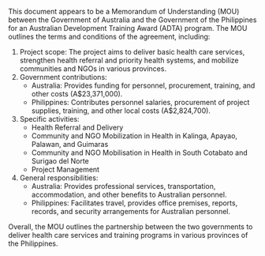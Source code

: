 This document appears to be a Memorandum of Understanding (MOU) between the Government of Australia and the Government of the Philippines for an Australian Development Training Award (ADTA) program. The MOU outlines the terms and conditions of the agreement, including:

1. Project scope: The project aims to deliver basic health care services, strengthen health referral and priority health systems, and mobilize communities and NGOs in various provinces.
2. Government contributions:
	* Australia: Provides funding for personnel, procurement, training, and other costs (A$23,371,000).
	* Philippines: Contributes personnel salaries, procurement of project supplies, training, and other local costs (A$2,824,700).
3. Specific activities:
	* Health Referral and Delivery
	* Community and NGO Mobilization in Health in Kalinga, Apayao, Palawan, and Guimaras
	* Community and NGO Mobilisation in Health in South Cotabato and Surigao del Norte
	* Project Management
4. General responsibilities:
	* Australia: Provides professional services, transportation, accommodation, and other benefits to Australian personnel.
	* Philippines: Facilitates travel, provides office premises, reports, records, and security arrangements for Australian personnel.

Overall, the MOU outlines the partnership between the two governments to deliver health care services and training programs in various provinces of the Philippines.